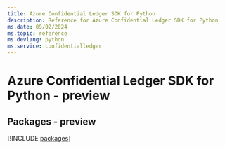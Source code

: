 ```yaml
---
title: Azure Confidential Ledger SDK for Python
description: Reference for Azure Confidential Ledger SDK for Python
ms.date: 09/02/2024
ms.topic: reference
ms.devlang: python
ms.service: confidentialledger
---
```

# Azure Confidential Ledger SDK for Python - preview
## Packages - preview
[!INCLUDE [packages](confidential-ledger-index.md)]
